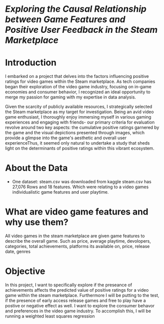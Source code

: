# _Exploring the Causal Relationship between Game Features and Positive User Feedback in the Steam Marketplace_
# Introduction
I embarked on a project that delves into the factors influencing positive ratings for video games within the Steam marketplace. As tech companies began their exploration of the video game industry, focusing on in-game economies and consumer behavior, I recognized an ideal opportunity to merge my passion for gaming with my expertise in data analysis.

Given the scarcity of publicly available resources, I strategically selected the Steam marketplace as my target for investigation. Being an avid video game enthusiast, I thoroughly enjoy immersing myself in various gaming experiences and engaging with friends- our primary criteria for evaluation revolve around two key aspects: the cumulative positive ratings garnered by the game and the visual depictions presented through images, which provide a glimpse into the game's aesthetic and overall user experienceThus, it seemed only natural to undertake a study that sheds light on the determinants of positive ratings within this vibrant ecosystem.

# About the Data 
* One dataset: steam.csv was downloaded from kaggle
steam.csv has 27,076 Rows and 18 features. Which were relating to a video games individualistic game features and user playtime.

# What are video game features and why use them?
All video games in the steam marketplace are given game features to describe the overall game. Such as price, average playtime, devolopers, categories, total achievements, platforms its available on, price, release date, genres  

# Objective 
In this project, I want to specifically explore if the preseance of achievements affects the predicted value of positive ratings for a video game within the steam marketplace. Furthermore I will be putting to the test, if the presence of early access release games and free to play have a postive or negative effect as well. I want to explore the consumer behavor and preferences in the video game industry. To accomplish this, I will be running a weighted least squares regression




